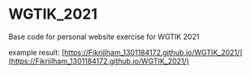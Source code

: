 # WGTIK_2021
Base code for personal website exercise for WGTIK 2021

example result:
[https://Fikriilham_1301184172.github.io/WGTIK_2021/](https://Fikriilham_1301184172.github.io/WGTIK_2021/)
